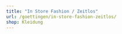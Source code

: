 ```yaml
---
title: "In Store Fashion / Zeitlos"
url: /goettingen/in-store-fashion-zeitlos/
shop: Kleidung
---
```

